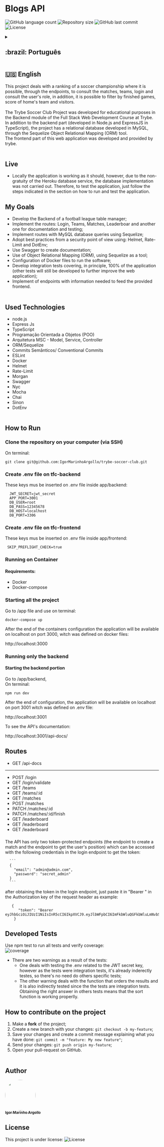 # Blogs API

<p>
  <img alt="GitHub language count" src="https://img.shields.io/github/languages/count/IgorMarinhoArgollo/trybe-soccer-club?color=%2304D361">

  <img alt="Repository size" src="https://img.shields.io/github/repo-size/IgorMarinhoArgollo/trybe-soccer-club">
  
  <img alt="GitHub last commit" src="https://img.shields.io/github/last-commit/IgorMarinhoArgollo/trybe-soccer-club">
    
  <img alt="License" src="https://img.shields.io/badge/license-MIT-brightgreen">
   
<details>
  <summary><h2>:brazil: Português</h2></summary>
  Esse projeto trata de um ranking de um campeonato de futebol onde é possível, através dos endpoints, consultar as partidas, os times, fazer o login  consultar a função do usuário, além disso é possível se filtrar por partidas terminadas e por rankings em times da casa e visitantes.<br><br>
  O Projeto Trybe Soccer Club foi desenvolvido para fins educacionais no módulo de Backend no Curso de Desenvolvimento Web Full Stack na Trybe. <br> Além da parcela do backend (desenvolvida em Node.js e ExpressJS em TypeScript), o projeto conta com um banco de dados relacionais desenvolvido em MySQL, através da ferramenta de Mapeamento Objeto Relacional (ORM) Sequelize. <br>
  A parcela frontend dessa aplicação web foi desenvolvida e oferecida pela trybe.<br><br>
  
  ## Live
  * Localmente a aplicação está funcionando como deveria, entretanto, tendo em vista a não gratuidade do serviço de banco de dados do Heroku, a implementação do banco não foi realizada. Assim sendo, o para testar a aplicação basta realizar os passos indicados na seção como rodar e testar a aplicação.

  ## Objetivos
  * Elaborar o Backend de um gerenciador de tabela de campeonato de futebol;
  * Implementar as rotas: Login, Time, Partida, Ranking e outra para documentação e teste;
  * Implementar as rotas com consultas do banco de dados MySQL utilizando o Sequelize;
  * Adotar boas práticas do ponto de vista de segurança usando: Helmet, Rate-Limit e DotEnv;
  * Utilizar o Swagger para criar a documentação;
  * Utilização do Mapeamento Objeto Relacional (ORM), utilizando Sequelize como ferramenta;
  * Configuração de arquivos Docker para rodar o software;
  * Elaborar testes de integração cobrindo, a princípio, 100% da aplicação (outros testes ainda serão desenvolvidos para melhorar ainda mais a aplicação web);
  * Implementação de endpoints com informações necessárias para a alimentação do frontend fornecido.<br><br>
  
  ## Tecnologias utilizadas
  * node.js
  * Express Js
  * TypeScript
  * Programação Orientada a Objetos (POO)
  * Arquitetura MSC - Model, Service, Controller
  * ORM/Sequelize
  * Commits Semânticos/ Conventional Commits
  * ESLint
  * Docker
  * Helmet
  * Rate-Limit
  * Morgan
  * Swagger
  * Nyc
  * Mocha
  * Chai
  * Sinon
  * DotEnv<br><br>

      
  ## Como Rodar
      
  ### Clonar no seu computador (via SSH)
  No terminal:
  
    git clone git@github.com:IgorMarinhoArgollo/trybe-soccer-club.git
    
  ### Criar o arquivo .env na pasta tfc-backend
  Chaves que devem ser inseridas no arquivo .env dentro da pasta app/backend:
  ```
    JWT_SECRET=jwt_secret
    APP_PORT=3001
    DB_USER=root
    DB_PASS=12345678
    DB_HOST=localhost 
    DB_PORT=3306

  ```
  ### Criar o arquivo .env na pasta tfc-frontend
  Chaves que devem ser inseridas no arquivo .env dentro da pasta app/frontend:
  ```
   SKIP_PREFLIGHT_CHECK=true
  ```

  ### Rodar toda a aplicação
  #### Requisitos:
   * Docker
   * Docker-compose
  
  #### Iniciando todo o projeto
  acesse a pasta /app e passe o seguinte comando no terminal:
  
    docker-compose up

  após a conclusão da configuração do container a aplicação estará disponível no localhost na porta 3000, definida no docker:

  http://localhost:3000
<br><br>

  ### Rodar apenas o backend  
  #### Iniciando a parte do backend
  acesse a pasta /app/backend<br>
  no terminal, para startar o container:
  
    npm run dev

  Após o término da configuração a aplicação estará disponível no localhost na porta definida no .env:
  
  http://localhost:3001

  sendo a documentação disponível em:

  http://localhost:3001/api-docs/

  ## Rotas
  
  * GET /api-docs
  ------------------------
  * POST /login
  * GET /login/validate
  * GET /teams
  * GET /teams/:id
  * GET /matches
  * POST /matches
  * PATCH /matches/:id
  * PATCH /matches/:id/finish
  * GET /leaderboard
  * GET /leaderboard
  * GET /leaderboard
   
  ###
  
A API tem apenas dois endpoints protegidos por token (o endpoint para criar uma partida e o endpoint para obter a posição do usuário) podendo ser acessado com as seguintes credenciais no endpoint de login para a obtenção do token:
     
      ```
      {
        "email": "admin@admin.com",
        "password": "secret_admin"
      }
      ```
   após a obtenção do token no endpoint de login, basta cola-lo em "Bearer " na chave Authorization" do header da requisição, como o exemplo:

   ```
   {
    "token": "Bearer eyJhbGciOiJIUzI1NiIsInR5cCI6IkpXVCJ9.eyJlbWFpbCI6ImFkbWluQGFkbWluLmNvbSIsImlhdCI6MTY2MTgwODE4MSwiZXhwIjoxNjYyNDEyOTgxfQ.usrh36s9E0P45OovNFLGbmuMz8x4C4mNQFoJs2dLLl8"
   }
   ```  
    
  ## Testes Desenvolvidos
  Use npm test para rodar todos os testes e verificar cobertura:<br>

  ![coverage](./app/backend/src/images/coverage.png)

  * Existem dois warning como resultado dos testes:
    * Um trata de to test do .env relacionado a chave secreta do JWT, entretanto como os testes foram de integração e portanto precisam estar corretos para funcionar, ele foi indiretamente testada;
    * O outro warning trata da função que ordena os resultados e que também indiretamente foram testadas já que os testes são de integração e para se obter o resultado correto o teste faz a verificação.

  ## Como contribuir no projeto
  1. Faça um **fork** do projeto;
  2. Crie uma nova branch com as suas alterações: `git checkout -b my-feature`;
  3. Salve as alterações e crie uma mensagem de commit contando o que você fez: `git commit -m "feature: My new feature"`;
  4. Envie as suas alterações: `git push origin my-feature`;
  5. Abra o seu pull-request na página do GitHub.<br><br>

  ##  Autor
<a href="https://www.linkedin.com/in/igormarinhoargollo/">
 <img style="border-radius:300px;" src="https://avatars.githubusercontent.com/u/85767736?s=96&v=4" width="100px;" alt=""/>
 <br />
 <sub><b>Igor Marinho Argollo</b></sub></a> <a href="https://www.linkedin.com/in/igormarinhoargollo/"></a>
 <br><br>

  ## Licença
  Esse projeto está sob a licença:
  <img alt="License" src="https://img.shields.io/badge/license-MIT-brightgreen"><br><br>
</details>
  
  ##  
  ## :us: English
  This project deals with a ranking of a soccer championship where it is possible, through the endpoints, to consult the matches, teams, login and consult the user's role, in addition, it is possible to filter by finished games, score of  home's team and visitors.<br><br>
  The Trybe Soccer Club Project was developed for educational purposes in the Backend module of the Full Stack Web Development Course at Trybe. <br> In addition to the backend part (developed in Node.js and ExpressJS in TypeScript), the project has a relational database developed in MySQL, through the Sequelize Object Relational Mapping (ORM) tool. <br>
  The frontend part of this web application was developed and provided by trybe.<br><br>
  
## Live
  * Locally the application is working as it should, however, due to the non-gratuity of the Heroku database service, the database implementation was not carried out. Therefore, to test the application, just follow the steps indicated in the section on how to run and test the application.

## My Goals
* Develop the Backend of a football league table manager;
* Implement the routes: Login, Teams, Matches, Leaderboar and another one for documentation and testing;
* Implement routes with MySQL database queries using Sequelize;
* Adopt best practices from a security point of view using: Helmet, Rate-Limit and DotEnv;
* Use Swagger to create documentation;
* Use of Object Relational Mapping (ORM), using Sequelize as a tool;
* Configuration of Docker files to run the software;
* Develop integration tests covering, in principle, 100% of the application (other tests will still be developed to further improve the web application);
* Implement of endpoints with information needed to feed the provided frontend.<br><br>

## Used Technologies
* node.js
* Express Js
* TypeScript
* Programação Orientada a Objetos (POO)
* Arquitetura MSC - Model, Service, Controller
* ORM/Sequelize
* Commits Semânticos/ Conventional Commits
* ESLint
* Docker
* Helmet
* Rate-Limit
* Morgan
* Swagger
* Nyc
* Mocha
* Chai
* Sinon
* DotEnv<br><br>
    
## How to Run
      
  ### Clone the repository on your computer (via SSH)
  On terminal:
  
    git clone git@github.com:IgorMarinhoArgollo/trybe-soccer-club.git
    
  ### Create .env file on tfc-backend
  These keys mus be inserted on .env file inside app/backend:
  ```
    JWT_SECRET=jwt_secret
    APP_PORT=3001
    DB_USER=root
    DB_PASS=12345678
    DB_HOST=localhost 
    DB_PORT=3306

  ```
  ### Create .env file on tfc-frontend
  These keys mus be inserted on .env file inside app/frontend:
  ```
   SKIP_PREFLIGHT_CHECK=true
  ```

  ### Running on Container
  #### Requirements:
   * Docker
   * Docker-compose
  
  ### Starting all the project
  Go to /app file and use on terminal:
  
    docker-compose up

  After the end of the containers configuration the application will be available on localhost on port 3000, witch was defined on docker files:

  http://localhost:3000

  ### Running only the backend  
  #### Starting the backend portion
  Go to /app/backend,<br>
  On terminal:
  
    npm run dev

  After the end of configuration, the application will be available on localhost on port 3001 witch was defined on .env file:
  
  http://localhost:3001

  To see the API's documentation:

  http://localhost:3001/api-docs/

## Routes

  * GET /api-docs
  ------------------------
  * POST /login
  * GET /login/validate
  * GET /teams
  * GET /teams/:id
  * GET /matches
  * POST /matches
  * PATCH /matches/:id
  * PATCH /matches/:id/finish
  * GET /leaderboard
  * GET /leaderboard
  * GET /leaderboard
  
  ###
  
The API has only two token-protected endpoints (the endpoint to create a match and the endpoint to get the user's position) which can be accessed with the following credentials in the login endpoint to get the token:

      ```
      {
        "email": "admin@admin.com",
        "password": "secret_admin"
      }
      ```
      
   after obtaining the token in the login endpoint, just paste it in "Bearer " in the Authorization key of the request header as example:


  ```
     {
        "token": "Bearer eyJhbGciOiJIUzI1NiIsInR5cCI6IkpXVCJ9.eyJlbWFpbCI6ImFkbWluQGFkbWluLmNvbSIsImlhdCI6MTY2MTgwODE4MSwiZXhwIjoxNjYyNDEyOTgxfQ.usrh36s9E0P45OovNFLGbmuMz8x4C4mNQFoJs2dLLl8"
      }
   ```

## Developed Tests
  Use npm test to run all tests and verify coverage:<br>
  ![coverage](./app/backend/src/images/coverage.png)

* There are two warnings as a result of the tests:
    * One deals with testing the .env related to the JWT secret key, however as the tests were integration tests, it's already inderectly testes, so there's no need do others specific tests;
    * The other warning deals with the function that orders the results and it is also indirectly tested since the the tests are integration tests. Obtaining the right answer in others tests means that the sort function is working properlly.

## How to contribute on the project
  1. Make a **fork** of the project;
  2. Create a new branch with your changes: `git checkout -b my-feature`;
  3. Save your changes and create a commit message explaining what you have done: `git commit -m "feature: My new feature"`;
  4. Send your changes: `git push origin my-feature`;
  5. Open your pull-request on GitHub.<br><br>

##  Author
<a href="https://www.linkedin.com/in/igormarinhoargollo/">
 <img style="border-radius:300px;" src="https://avatars.githubusercontent.com/u/85767736?s=96&v=4" width="100px;" alt=""/>
 <br />
 <sub><b>Igor Marinho Argollo</b></sub></a> <a href="https://www.linkedin.com/in/igormarinhoargollo/"></a>
 <br />
  
## License
  This project is under license:
  <img alt="License" src="https://img.shields.io/badge/license-MIT-brightgreen"><br><br>

